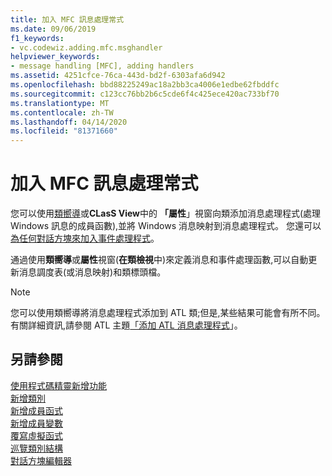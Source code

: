 ```yaml
---
title: 加入 MFC 訊息處理常式
ms.date: 09/06/2019
f1_keywords:
- vc.codewiz.adding.mfc.msghandler
helpviewer_keywords:
- message handling [MFC], adding handlers
ms.assetid: 4251cfce-76ca-443d-bd2f-6303afa6d942
ms.openlocfilehash: bbd88225249ac18a2bb3ca4006e1edbe62fbddfc
ms.sourcegitcommit: c123cc76bb2b6c5cde6f4c425ece420ac733bf70
ms.translationtype: MT
ms.contentlocale: zh-TW
ms.lasthandoff: 04/14/2020
ms.locfileid: "81371660"
---
```

# <a name="adding-an-mfc-message-handler"></a>加入 MFC 訊息處理常式

您可以使用[類嚮導](mfc-class-wizard.md)或**CLasS View**中的 **「屬性**」視窗向類添加消息處理程式(處理 Windows 訊息的成員函數),並將 Windows 消息映射到消息處理程式。 您還可以[為任何對話方塊來加入事件處理程式](../../windows/adding-event-handlers-for-dialog-box-controls.md)。

通過使用**類嚮導**或**屬性**視窗(**在類檢視**中)來定義消息和事件處理函數,可以自動更新消息調度表(或消息映射)和類標頭檔。

> [!NOTE]
> 您可以使用類嚮導將消息處理程式添加到 ATL 類;但是,某些結果可能會有所不同。 有關詳細資訊,請參閱 ATL 主題[「添加 ATL 消息處理程式](../../atl/adding-an-atl-message-handler.md)」。

## <a name="see-also"></a>另請參閱

[使用程式碼精靈新增功能](../../ide/adding-functionality-with-code-wizards-cpp.md)<br/>
[新增類別](../../ide/adding-a-class-visual-cpp.md)<br/>
[新增成員函式](../../ide/adding-a-member-function-visual-cpp.md)<br/>
[新增成員變數](../../ide/adding-a-member-variable-visual-cpp.md)<br/>
[覆寫虛擬函式](../../ide/overriding-a-virtual-function-visual-cpp.md)<br/>
[巡覽類別結構](../../ide/navigate-code-cpp.md)<br/>
[對話方塊編輯器](../../windows/dialog-editor.md)
